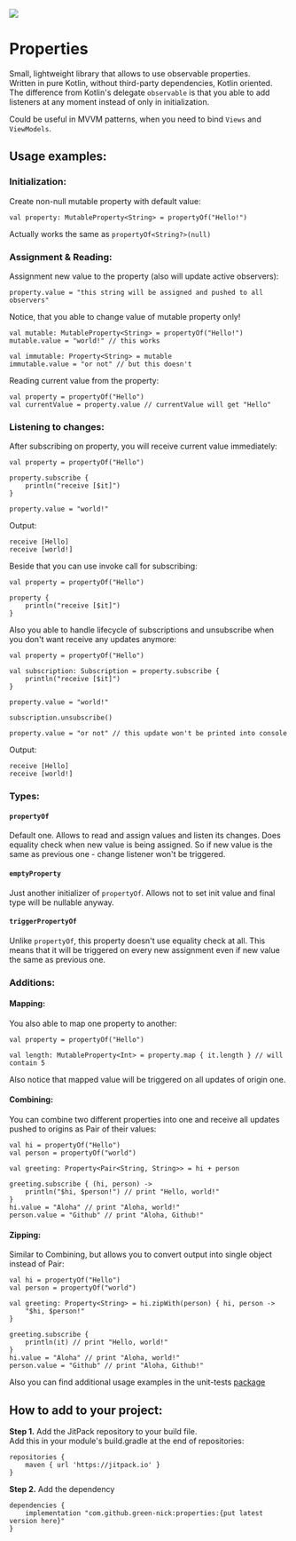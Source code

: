 [![](https://jitpack.io/v/green-nick/properties.svg)](https://jitpack.io/#green-nick/properties)
# Properties
Small, lightweight library that allows to use observable properties.  
Written in pure Kotlin, without third-party dependencies, Kotlin oriented.  
The difference from Kotlin's delegate `observable` is that you able to add listeners at any moment instead of only in initialization.

Could be useful in MVVM patterns, when you need to bind `Views` and `ViewModels`.

## Usage examples:
### Initialization:
Create non-null mutable property with default value:

`val property: MutableProperty<String> = propertyOf("Hello!")`

Actually works the same as `propertyOf<String?>(null)`
### Assignment & Reading:
Assignment new value to the property (also will update active observers):

`property.value = "this string will be assigned and pushed to all observers"`

Notice, that you able to change value of mutable property only!
```
val mutable: MutableProperty<String> = propertyOf("Hello!")
mutable.value = "world!" // this works

val immutable: Property<String> = mutable
immutable.value = "or not" // but this doesn't
```

Reading current value from the property:
```
val property = propertyOf("Hello")
val currentValue = property.value // currentValue will get "Hello"
```
### Listening to changes:
After subscribing on property, you will receive current value immediately:
```
val property = propertyOf("Hello")

property.subscribe {
    println("receive [$it]")
}

property.value = "world!"
```
Output:

```
receive [Hello]
receive [world!]
```

Beside that you can use invoke call for subscribing:
```
val property = propertyOf("Hello")

property {
    println("receive [$it]")
}
```

Also you able to handle lifecycle of subscriptions and unsubscribe when you don't want receive any updates anymore:
```
val property = propertyOf("Hello")

val subscription: Subscription = property.subscribe {
    println("receive [$it]")
}

property.value = "world!"

subscription.unsubscribe()

property.value = "or not" // this update won't be printed into console
```
Output:

```
receive [Hello]
receive [world!]
```
### Types:
#### `propertyOf`
Default one. Allows to read and assign values and listen its changes.
Does equality check when new value is being assigned.
So if new value is the same as previous one - change listener won't be triggered.
#### `emptyProperty`
Just another initializer of `propertyOf`.
Allows not to set init value and final type will be nullable anyway.
#### `triggerPropertyOf`
Unlike `propertyOf`, this property doesn't use equality check at all.
This means that it will be triggered on every new assignment even if new value the same as previous one.

### Additions:
#### Mapping:
You also able to map one property to another:
```
val property = propertyOf("Hello")

val length: MutableProperty<Int> = property.map { it.length } // will contain 5
```
Also notice that mapped value will be triggered on all updates of origin one.
#### Combining:
You can combine two different properties into one and receive all updates pushed to origins as Pair of their values:
```
val hi = propertyOf("Hello")
val person = propertyOf("world")

val greeting: Property<Pair<String, String>> = hi + person

greeting.subscribe { (hi, person) ->
    println("$hi, $person!") // print "Hello, world!"
}
hi.value = "Aloha" // print "Aloha, world!"
person.value = "Github" // print "Aloha, Github!"
```
#### Zipping:
Similar to Combining, but allows you to convert output into single object instead of Pair:
```
val hi = propertyOf("Hello")
val person = propertyOf("world")

val greeting: Property<String> = hi.zipWith(person) { hi, person ->
    "$hi, $person!"
}

greeting.subscribe {
    println(it) // print "Hello, world!"
}
hi.value = "Aloha" // print "Aloha, world!"
person.value = "Github" // print "Aloha, Github!"
```

Also you can find additional usage examples in the unit-tests [package](https://github.com/green-nick/properties/tree/master/src/test/java/com/github/greennick/properties)

## How to add to your project:
**Step 1.** Add the JitPack repository to your build file.  
Add this in your module's build.gradle at the end of repositories:  
```
repositories {
    maven { url 'https://jitpack.io' }
}
```
**Step 2.** Add the dependency
```
dependencies {
    implementation "com.github.green-nick:properties:{put latest version here}"
}
```
